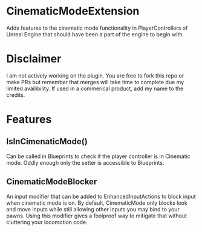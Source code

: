 # CinematicModeExtension
Adds features to the cinematic mode functionality in PlayerControllers of Unreal Engine that should have been a part of the engine to begin with.

# Disclaimer
I am not actively working on the plugin. You are free to fork this repo or make PRs but remember that merges will take time to complete due my limited availibility. If used in a commerical product, add my name to the credits.

# Features 

## IsInCimenaticMode()
Can be called in Blueprints to check if the player controller is in Cinematic mode. Oddly enough only the setter is accessible to Blueprints.

## CinematicModeBlocker
An input modifier that can be added to EnhancedInputActions to block input when cinematic mode is on. By default, CinematicMode only blocks look and move inputs while still allowing other inputs you may bind to your pawns. Using this modifier gives a foolproof way to mitigate that without cluttering your locomotion code.

